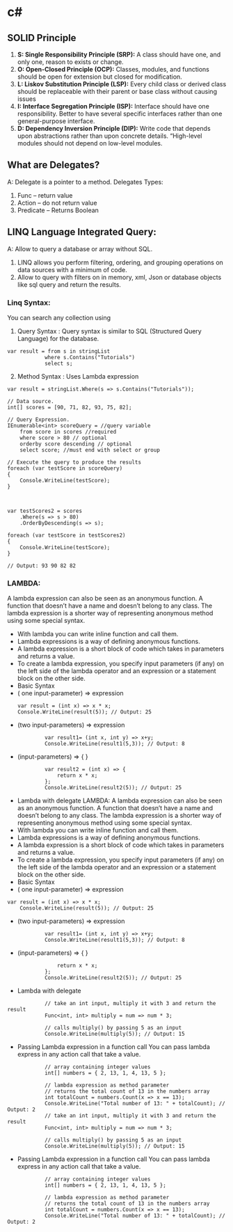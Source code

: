 # c#
## SOLID Principle
1. **S: Single Responsibility Principle (SRP):** A class should have one, and only one, reason to exists or change.
2. **O: Open-Closed Principle (OCP):** Classes, modules, and functions should be open for extension but closed for modification.
3. **L: Liskov Substitution Principle (LSP):** Every child class or derived class should be replaceable with their parent or base class without causing issues
4. **I: Interface Segregation Principle (ISP):** Interface should have one responsibility. Better to have several specific interfaces rather than one general-purpose interface.
5. **D: Dependency Inversion Principle (DIP):** Write code that depends upon abstractions rather than upon concrete details. “High-level modules should not depend on low-level modules.

## What are Delegates?
A: Delegate is a pointer to  a method.
Delegates Types:
1.	Func – return value
2.	Action – do not return value
3.	Predicate – Returns Boolean

## LINQ Language Integrated Query:
A: Allow to query a database or array without SQL.
1. LINQ allows you perform filtering, ordering, and grouping operations on data sources with a minimum of code.
2. Allow to query with filters on in memory, xml, Json or database objects like sql query and return the results.

### Linq Syntax:
You can search any collection using
1.	Query Syntax : 	Query syntax is similar to SQL (Structured Query Language) for the database.
```
var result = from s in stringList
            where s.Contains("Tutorials") 
            select s;
```
2.	Method Syntax : Uses Lambda expression
```
var result = stringList.Where(s => s.Contains("Tutorials"));

```

```
// Data source.
int[] scores = [90, 71, 82, 93, 75, 82];

// Query Expression.
IEnumerable<int> scoreQuery = //query variable
    from score in scores //required
    where score > 80 // optional
    orderby score descending // optional
    select score; //must end with select or group

// Execute the query to produce the results
foreach (var testScore in scoreQuery)
{
    Console.WriteLine(testScore);
}



var testScores2 = scores
    .Where(s => s > 80)
    .OrderByDescending(s => s);

foreach (var testScore in testScores2)
{
    Console.WriteLine(testScore);
}

// Output: 93 90 82 82 

```

### LAMBDA:
A lambda expression can also be seen as an anonymous function. A function that doesn’t have a name and doesn’t belong to any class. 
The lambda expression is a shorter way of representing anonymous method using some special syntax.
*	With lambda you can write inline function and call them.
*	Lambda expressions is a way of defining anonymous functions.
*	A lambda expression is a short block of code which takes in parameters and returns a value. 
*	To create a lambda expression, you specify input parameters (if any) on the left side of the lambda operator and an expression or a statement block on the other side.
*	Basic Syntax
* ( one input-parameter) => expression
	```
    var result = (int x) => x * x;
	Console.WriteLine(result(5)); // Output: 25
    ```
* (two input-parameters) => expression
```
            var result1= (int x, int y) => x+y;
	        Console.WriteLine(result1(5,3)); // Output: 8
```
* (input-parameters) => { <sequence-of-statements> }
```
            var result2 = (int x) => { 
	            return x * x;
	        };
	        Console.WriteLine(result2(5)); // Output: 25
```
* Lambda with delegate
LAMBDA:
A lambda expression can also be seen as an anonymous function. A function that doesn’t have a name and doesn’t belong to any class. 
The lambda expression is a shorter way of representing anonymous method using some special syntax.
*	With lambda you can write inline function and call them.
*	Lambda expressions is a way of defining anonymous functions.
*	A lambda expression is a short block of code which takes in parameters and returns a value. 
*	To create a lambda expression, you specify input parameters (if any) on the left side of the lambda operator and an expression or a statement block on the other side.
*	Basic Syntax
* ( one input-parameter) => expression
```	
var result = (int x) => x * x;
	Console.WriteLine(result(5)); // Output: 25
```
* (two input-parameters) => expression
```
            var result1= (int x, int y) => x+y;
	        Console.WriteLine(result1(5,3)); // Output: 8
```
* (input-parameters) => { <sequence-of-statements> }
```	        var result2 = (int x) => { 
	            return x * x;
	        };
	        Console.WriteLine(result2(5)); // Output: 25
```
* Lambda with delegate
```
	        // take an int input, multiply it with 3 and return the result 
	        Func<int, int> multiply = num => num * 3;
	
	        // calls multiply() by passing 5 as an input
	        Console.WriteLine(multiply(5)); // Output: 15
```
* Passing Lambda expression in a function call
	You can pass lambda express in any action call that take a value. 
```
	        // array containing integer values 
	        int[] numbers = { 2, 13, 1, 4, 13, 5 };
	
	        // lambda expression as method parameter
	        // returns the total count of 13 in the numbers array
	        int totalCount = numbers.Count(x => x == 13);  
	        Console.WriteLine("Total number of 13: " + totalCount); // Output: 2
	        // take an int input, multiply it with 3 and return the result 
	        Func<int, int> multiply = num => num * 3;
	
	        // calls multiply() by passing 5 as an input
	        Console.WriteLine(multiply(5)); // Output: 15
```
* Passing Lambda expression in a function call
	You can pass lambda express in any action call that take a value. 
```
	        // array containing integer values 
	        int[] numbers = { 2, 13, 1, 4, 13, 5 };
	
	        // lambda expression as method parameter
	        // returns the total count of 13 in the numbers array
	        int totalCount = numbers.Count(x => x == 13);  
	        Console.WriteLine("Total number of 13: " + totalCount); // Output: 2
```